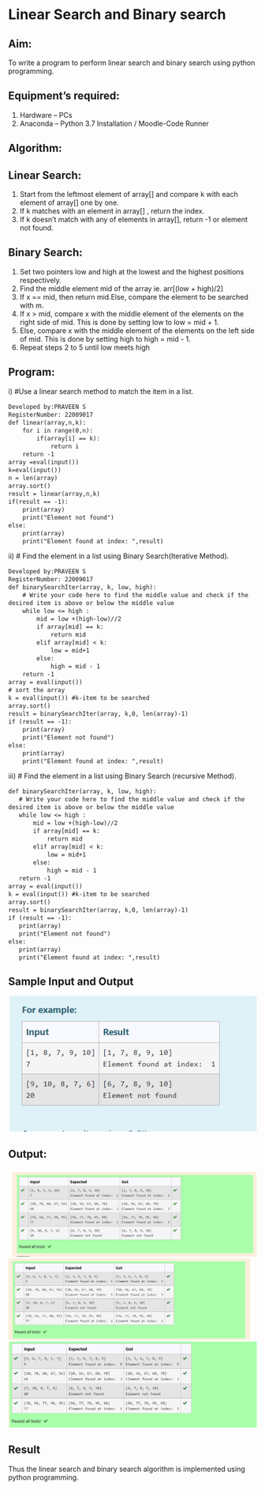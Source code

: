# Linear Search and Binary search
## Aim:
To write a program to perform linear search and binary search using python programming.
## Equipment’s required:
1.	Hardware – PCs
2.	Anaconda – Python 3.7 Installation / Moodle-Code Runner
## Algorithm:
## Linear Search:
1.	Start from the leftmost element of array[] and compare k with each element of array[] one by one.
2.	If k matches with an element in array[] , return the index.
3.	If k doesn’t match with any of elements in array[], return -1 or element not found.
## Binary Search:
1.	Set two pointers low and high at the lowest and the highest positions respectively.
2.	Find the middle element mid of the array ie. arr[(low + high)/2]
3.	If x == mid, then return mid.Else, compare the element to be searched with m.
4.	If x > mid, compare x with the middle element of the elements on the right side of mid. This is done by setting low to low = mid + 1.
5.	Else, compare x with the middle element of the elements on the left side of mid. This is done by setting high to high = mid - 1.
6.	Repeat steps 2 to 5 until low meets high
## Program:
i)	#Use a linear search method to match the item in a list.
```
Developed by:PRAVEEN S
RegisterNumber: 22009017
def linear(array,n,k):
    for i in range(0,n):
        if(array[i] == k):
            return i
    return -1
array =eval(input())
k=eval(input())
n = len(array)
array.sort()
result = linear(array,n,k)
if(result == -1):
    print(array)
    print("Element not found")
else:
    print(array)
    print("Element found at index: ",result)
```
ii)	# Find the element in a list using Binary Search(Iterative Method).
```
Developed by:PRAVEEN S
RegisterNumber: 22009017
def binarySearchIter(array, k, low, high):
    # Write your code here to find the middle value and check if the desired item is above or below the middle value
    while low <= high :
        mid = low +(high-low)//2
        if array[mid] == k:
            return mid
        elif array[mid] < k:
            low = mid+1
        else:
            high = mid - 1
    return -1
array = eval(input())
# sort the array
k = eval(input()) #k-item to be searched
array.sort()
result = binarySearchIter(array, k,0, len(array)-1)
if (result == -1):
    print(array)
    print("Element not found")
else:
    print(array)
    print("Element found at index: ",result)

``` 
iii)	# Find the element in a list using Binary Search (recursive Method).
 ```
def binarySearchIter(array, k, low, high):
    # Write your code here to find the middle value and check if the desired item is above or below the middle value
    while low <= high :
        mid = low +(high-low)//2
        if array[mid] == k:
            return mid
        elif array[mid] < k:
            low = mid+1
        else:
            high = mid - 1
    return -1
array = eval(input())
k = eval(input()) #k-item to be searched
array.sort()
result = binarySearchIter(array, k,0, len(array)-1)
if (result == -1):
    print(array)
    print("Element not found")
else:
    print(array)
    print("Element found at index: ",result)
```
## Sample Input and Output
![out](input.png)
## Output:
![img](l1.png)
![img](b1.png)
![img](b2.png)
## Result
Thus the linear search and binary search algorithm is implemented using python programming.
